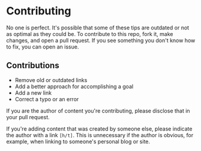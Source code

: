 # Contributing

No one is perfect. It's possible that some of these tips are outdated or not as optimal as they could be. To contribute to this repo, fork it, make changes, and open a pull request. If you see something you don't know how to fix, you can open an issue.

## Contributions

* Remove old or outdated links
* Add a better approach for accomplishing a goal
* Add a new link
* Correct a typo or an error

If you are the author of content you're contributing, please disclose that in your pull request.

If you're adding content that was created by someone else, please indicate the author with a link `[h/t]`. This is unnecessary if the author is obvious, for example, when linking to someone's personal blog or site.
